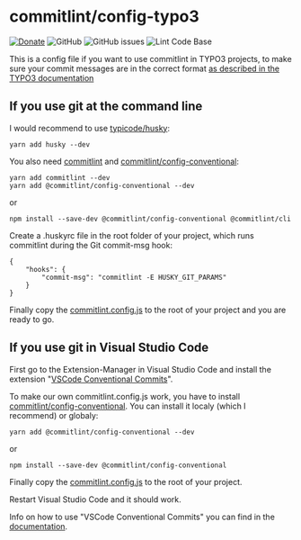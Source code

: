 # commitlint/config-typo3

[![Donate](https://img.shields.io/badge/Donate-PayPal-green.svg)](https://PayPal.me/SvenKalbhenn)
![GitHub](https://img.shields.io/github/license/Starraider/commitlint_config-typo3)
![GitHub issues](https://img.shields.io/github/issues/Starraider/commitlint_config-typo3)
![Lint Code Base](https://github.com/Starraider/commitlint_config-typo3/workflows/Lint%20Code%20Base/badge.svg)

This is a config file if you want to use commitlint in TYPO3 projects, to make sure your commit messages are in the correct format [as described in the TYPO3 documentation](https://docs.typo3.org/m/typo3/guide-contributionworkflow/master/en-us/Appendix/CommitMessage.html)

## If you use git at the command line

I would recommend to use [typicode/husky](https://github.com/typicode/husky):

    yarn add husky --dev

You also need [commitlint](https://github.com/conventional-changelog/commitlint) and [commitlint/config-conventional](https://github.com/conventional-changelog/commitlint/tree/master/%40commitlint/config-conventional):

    yarn add commitlint --dev
    yarn add @commitlint/config-conventional --dev

or

    npm install --save-dev @commitlint/config-conventional @commitlint/cli

Create a .huskyrc file in the root folder of your project, which runs commitlint during the Git commit-msg hook:

    {
        "hooks": {
            "commit-msg": "commitlint -E HUSKY_GIT_PARAMS"
        }
    }

Finally copy the [commitlint.config.js](https://github.com/Starraider/commitlint_config-typo3/blob/master/commitlint.config.js) to the root of your project and you are ready to go.

## If you use git in Visual Studio Code

First go to the Extension-Manager in Visual Studio Code and install the extension "[VSCode Conventional Commits](https://github.com/vivaxy/vscode-conventional-commits)".

To make our own commitlint.config.js work, you have to install [commitlint/config-conventional](https://github.com/conventional-changelog/commitlint/tree/master/%40commitlint/config-conventional).
You can install it localy (which I recommend) or globaly:

    yarn add @commitlint/config-conventional --dev

or

    npm install --save-dev @commitlint/config-conventional

Finally copy the [commitlint.config.js](https://github.com/Starraider/commitlint_config-typo3/blob/master/commitlint.config.js) to the root of your project.

Restart Visual Studio Code and it should work.

Info on how to use "VSCode Conventional Commits" you can find in the [documentation](https://github.com/vivaxy/vscode-conventional-commits).
